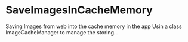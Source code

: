 # SaveImagesInCacheMemory

Saving Images from web into the cache memory in the app
Usin a  class ImageCacheManager to manage the storing...
